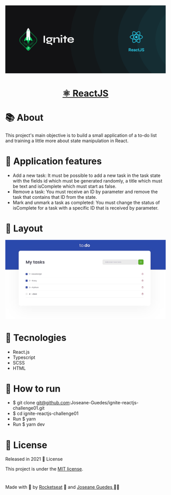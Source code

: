 <h1 align="center">  <img src="./.github/Ignite.png" width="800px" alt="Home page"> </h1> 


<h1 align="center">
    <a href="https://pt-br.reactjs.org/">  ⚛️  ReactJS   </a>
</h1> 


# :books: About

<p> This project's main objective is to build a small application of a to-do list and training a little more about state manipulation in React. </p>


# :wrench: Application features

* Add a new task: It must be possible to add a new task in the task state with the fields id which must be generated randomly, a title which must be text and isComplete which must start as false.
* Remove a task: You must receive an ID by parameter and remove the task that contains that ID from the state.
* Mark and unmark a task as completed: You must change the status of isComplete for a task with a specific ID that is received by parameter.

# :art: Layout

<div align="center">
  <p align="center">
    <img src="./.github/todo.png" width="700px" alt="Home page">
  </p>
</div>

# :hammer: Tecnologies

- React.js
- Typescript
- SCSS
- HTML

# 🔧 How to run

- $ git clone git@github.com:Joseane-Guedes/ignite-reactjs-challenge01.git
- $ cd ignite-reactjs-challenge01
- Run $ yarn
- Run $ yarn dev 

# :closed_book: License

Released in 2021 :closed_book: License

This project is under the [MIT license](./LICENSE).


#

<!-- <p align="center">
   <b> &#60;/&#62; by <a href="https://www.linkedin.com/in/joseane-guedes/">Joseane Guedes</a></b>
</p> -->

Made with :purple_heart: by [Rocketseat](https://rocketseat.com.br/ignite) :rocket: and [Joseane Guedes ](https://github.com/Joseane-Guedes) :woman_technologist: 
